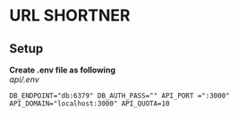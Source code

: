 # URL SHORTNER

## Setup

**Create .env file as following**
<br/>
*api/.env*

`DB_ENDPOINT="db:6379"
DB_AUTH_PASS=""
API_PORT =":3000"
API_DOMAIN="localhost:3000"
API_QUOTA=10`

